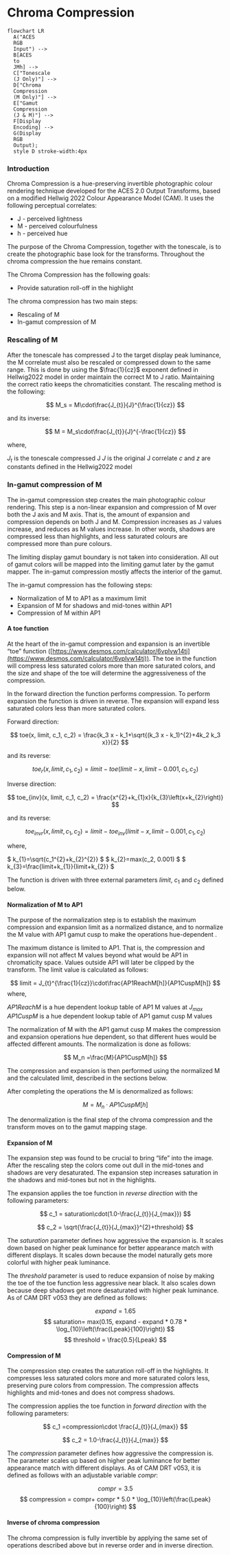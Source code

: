 Chroma Compression
==================

``` mermaid
flowchart LR
  A("ACES 
  RGB 
  Input") --> 
  B[ACES 
  to 
  JMh] --> 
  C["Tonescale 
  (J Only)"] --> 
  D["Chroma 
  Compression 
  (M Only)"] --> 
  E["Gamut 
  Compression 
  (J & M)"] --> 
  F[Display 
  Encoding] --> 
  G(Display 
  RGB 
  Output);
  style D stroke-width:4px
```

### Introduction

Chroma Compression is a hue-preserving invertible photographic colour rendering technique developed for the ACES 2.0 Output Transforms, based on a modified Hellwig 2022 Colour Appearance Model (CAM). It uses the following perceptual correlates:

* J - perceived lightness
* M - perceived colourfulness
* h - perceived hue

The purpose of the Chroma Compression, together with the tonescale, is to create the photographic base look for the transforms.  Throughout the chroma compression the hue remains constant.

The Chroma Compression has the following goals:

* Provide saturation roll-off in the highlight

The chroma compression has two main steps:

* Rescaling of M
* In-gamut compression of M

### Rescaling of M

After the tonescale has compressed J to the target display peak luminance, the M correlate must also be rescaled or compressed down to the same range. This is done by using the $\frac{1}{cz}$ exponent defined in Hellwig2022 model in order maintain the correct M to J ratio. Maintaining the correct ratio keeps the chromaticities constant. The rescaling method is the following:

$$
M_s = M\cdot\frac{J_{t}}{J}^{\frac{1}{cz}}
$$

and its inverse:

$$
M = M_s\cdot\frac{J_{t}}{J}^{-\frac{1}{cz}}
$$

where,

$J_t$ is the tonescale compressed J
$J$ is the original J correlate
$c$ and $z$ are constants defined in the Hellwig2022 model

### In-gamut compression of M

The in-gamut compression step creates the main photographic colour rendering.   This step is a non-linear expansion and compression of M over both the J axis and M axis. That is, the amount of expansion and compression depends on both J and M.  Compression increases as J values increase, and reduces as M values increase. In other words, shadows are compressed less than highlights, and less saturated colours are compressed more than pure colours.

The limiting display gamut boundary is not taken into consideration.  All out of gamut colors will be mapped into the limiting gamut later by the gamut mapper.  The in-gamut compression mostly affects the interior of the gamut.

The in-gamut compression has the following steps:

* Normalization of M to AP1 as a maximum limit
* Expansion of M for shadows and mid-tones within AP1
* Compression of M within AP1

#### A toe function

At the heart of the in-gamut compression and expansion is an invertible “toe” function ([https://www.desmos.com/calculator/6vplvw14ti](https://www.desmos.com/calculator/6vplvw14ti)). The toe in the function will compress less saturated colors more than more saturated colors, and the size and shape of the toe will determine the aggressiveness of the compression.

In the forward direction the function performs compression. To perform expansion the function is driven in reverse. The expansion will expand less saturated colors less than more saturated colors.

Forward direction:

$$
toe(x, limit, c_1, c_2) = \frac{k_3 x - k_1+\sqrt{(k_3 x - k_1)^{2}+4k_2 k_3 x}}{2}
$$

and its reverse:

$$
toe_r(x, limit, c_1, c_2) = limit - toe(limit - x, limit - 0.001, c_1, c_2)
$$

Inverse direction:

$$
toe_{inv}(x, limit, c_1, c_2) = \frac{x^{2}+k_{1}x}{k_{3}\left(x+k_{2}\right)}
$$

and its reverse:

$$
toe_{invr}(x, limit, c_1, c_2) = limit - toe_{inv}(limit - x, limit - 0.001, c_1, c_2)
$$

where,

$
k_{1}=\sqrt{c_1^{2}+k_{2}^{2}}
$
$
k_{2}=max(c_2, 0.001)
$
$
k_{3}=\frac{limit+k_{1}}{limit+k_{2}}
$

The function is driven with three external parameters $limit$, $c_1$ and $c_2$ defined below.

#### Normalization of M to AP1

The purpose of the normalization step is to establish the maximum compression and expansion limit as a normalized distance, and to normalize the M value with AP1 gamut cusp to make the operations hue-dependent .

The maximum distance is limited to AP1.  That is, the compression and expansion will not affect M values beyond what would be AP1 in chromaticity space.  Values outside AP1 will later be clipped by the transform.  The limit value is calculated as follows:

$$
limit = J_{t}^{\frac{1}{cz}}\cdot\frac{AP1ReachM[h]}{AP1CuspM[h]}
$$
where,

$AP1ReachM$ is a hue dependent lookup table of AP1 M values at $J_{max}$
$AP1CuspM$ is a hue dependent lookup table of AP1 gamut cusp M values

The normalization of M with the AP1 gamut cusp M makes the compression and expansion operations hue dependent, so that different hues would be affected different amounts.  The normalization is done as follows:

$$
M_n =\frac{M}{AP1CuspM[h]}
$$

The compression and expansion is then performed using the normalized M and the calculated limit, described in the sections below.

After completing the operations the M is denormalized as follows:

$$
M =M_n\cdot{AP1CuspM[h]}
$$

The denormalization is the final step of the chroma compression and the transform moves on to the gamut mapping stage.

#### Expansion of M

The expansion step was found to be crucial to bring “life” into the image. After the rescaling step the colors come out dull in the mid-tones and shadows are very desaturated. The expansion step increases saturation in the shadows and mid-tones but not in the highlights.

The expansion applies the toe function in *reverse direction* with the following parameters:

$$
c_1 = saturation\cdot(1.0-\frac{J_{t}}{J_{max}})
$$

$$
c_2 = \sqrt{\frac{J_{t}}{J_{max}}^{2}+threshold}
$$

The $saturation$ parameter defines how aggressive the expansion is.  It scales down based on higher peak luminance for better appearance match with different displays.  It scales down because the model naturally gets more colorful with higher peak luminance.

The $threshold$ parameter is used to reduce expansion of noise by making the toe of the toe function less aggressive near black. It also scales down  because deep shadows get more desaturated with higher peak luminance.  As of CAM DRT v053 they are defined as follows:

$$
expand = 1.65
$$
$$
saturation= max(0.15,  expand - expand * 0.78 *  \log_{10}\left(\frac{Lpeak}{100}\right))
$$
$$
threshold = \frac{0.5}{Lpeak}
$$

#### Compression of M

The compression step creates the saturation roll-off in the highlights. It compresses less saturated colors more and more saturated colors less, preserving pure colors from compression. The compression affects highlights and mid-tones and does not compress shadows.

The compression applies the toe function in *forward direction* with the following parameters:

$$
c_1 =compression\cdot \frac{J_{t}}{J_{max}}
$$

$$
c_2 = 1.0-\frac{J_{t}}{J_{max}}
$$

The $compression$ parameter defines how aggressive the compression is. The parameter scales up based on higher peak luminance for better appearance match with different displays.  As of CAM DRT v053, it is defined as follows with an adjustable variable $compr$:

$$
compr = 3.5
$$
$$
compression = compr+ compr * 5.0 * \log_{10}\left(\frac{Lpeak}{100}\right)
$$

#### Inverse of chroma compression

The chroma compression is fully invertible by applying the same set of operations described above but in reverse order and in inverse direction.